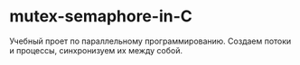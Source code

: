 # mutex-semaphore-in-C
Учебный проет по параллельному программированию. Создаем потоки и процессы, синхронизуем их между собой.
